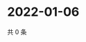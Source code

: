 # 2022-01-06

共 0 条

<!-- BEGIN WEIBO -->
<!-- 最后更新时间 Thu Jan 06 2022 05:00:54 GMT+0800 (China Standard Time) -->

<!-- END WEIBO -->
